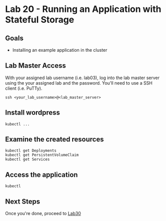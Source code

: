 # Lab 20 - Running an Application with Stateful Storage

## Goals

* Installing an example application in the cluster


## Lab Master Access

With your assigned lab username (i.e. lab03), log into the lab master server using the your assigned lab and the password. You'll need to use a SSH client (i.e. PuTTy).

```
ssh <your_lab_username>@<lab_master_server>
```

## Install wordpress

```
kubectl ...
```

## Examine the created resources

```
kubectl get Deployments
kubectl get PersistentVolumeClaim
kubectl get Services
```

## Access the application

```
kubectl
```

## Next Steps

Once you're done, proceed to [Lab30](Lab30.md)
